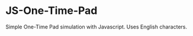 JS-One-Time-Pad
===============

Simple One-Time Pad simulation with Javascript. Uses English characters. 

